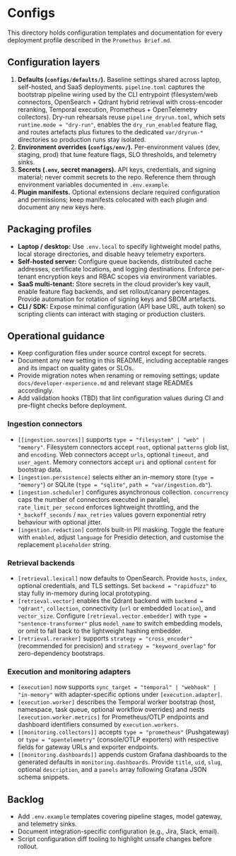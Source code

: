 # Configs

This directory holds configuration templates and documentation for every
deployment profile described in the `Promethus Brief.md`.

## Configuration layers

1. **Defaults (`configs/defaults/`).** Baseline settings shared across laptop,
   self-hosted, and SaaS deployments. `pipeline.toml` captures the bootstrap
   pipeline wiring used by the CLI entrypoint (filesystem/web connectors,
   OpenSearch + Qdrant hybrid retrieval with cross-encoder reranking, Temporal
   execution, Prometheus + OpenTelemetry collectors). Dry-run rehearsals reuse
   `pipeline_dryrun.toml`, which sets `runtime.mode = "dry-run"`, enables the
   `dry_run_enabled` feature flag, and routes artefacts plus fixtures to the
   dedicated `var/dryrun-*` directories so production runs stay isolated.
2. **Environment overrides (`configs/env/`).** Per-environment values (dev,
   staging, prod) that tune feature flags, SLO thresholds, and telemetry sinks.
3. **Secrets (`.env`, secret managers).** API keys, credentials, and signing
   material; never commit secrets to the repo. Reference them through
   environment variables documented in `.env.example`.
4. **Plugin manifests.** Optional extensions declare required configuration and
   permissions; keep manifests colocated with each plugin and document any new
   keys here.

## Packaging profiles

- **Laptop / desktop:** Use `.env.local` to specify lightweight model paths,
  local storage directories, and disable heavy telemetry exporters.
- **Self-hosted server:** Configure queue backends, distributed cache
  addresses, certificate locations, and logging destinations. Enforce
  per-tenant encryption keys and RBAC scopes via environment variables.
- **SaaS multi-tenant:** Store secrets in the cloud provider’s key vault,
  enable feature flag backends, and set rollout/canary percentages.
  Provide automation for rotation of signing keys and SBOM artefacts.
- **CLI / SDK:** Expose minimal configuration (API base URL, auth token)
  so scripting clients can interact with staging or production clusters.

## Operational guidance

- Keep configuration files under source control except for secrets.
- Document any new setting in this README, including acceptable ranges and
  its impact on quality gates or SLOs.
- Provide migration notes when renaming or removing settings; update
  `docs/developer-experience.md` and relevant stage READMEs accordingly.
- Add validation hooks (TBD) that lint configuration values during CI and
  pre-flight checks before deployment.

### Ingestion connectors

- `[[ingestion.sources]]` supports `type = "filesystem" | "web" | "memory"`.
  Filesystem connectors accept `root`, optional `patterns` glob list, and
  `encoding`. Web connectors accept `urls`, optional `timeout`, and `user_agent`.
  Memory connectors accept `uri` and optional `content` for bootstrap data.
- `[ingestion.persistence]` selects either an in-memory store (`type = "memory"`)
  or SQLite (`type = "sqlite"`, `path = "var/ingestion.db"`).
- `[ingestion.scheduler]` configures asynchronous collection. `concurrency`
  caps the number of connectors executed in parallel, `rate_limit_per_second`
  enforces lightweight throttling, and the `*_backoff_seconds` / `max_retries`
  values govern exponential retry behaviour with optional jitter.
- `[ingestion.redaction]` controls built-in PII masking. Toggle the feature with
  `enabled`, adjust `language` for Presidio detection, and customise the
  replacement `placeholder` string.

### Retrieval backends

- `[retrieval.lexical]` now defaults to OpenSearch. Provide `hosts`, `index`,
  optional credentials, and TLS settings. Set `backend = "rapidfuzz"` to stay
  fully in-memory during local prototyping.
- `[retrieval.vector]` enables the Qdrant backend with `backend = "qdrant"`,
  `collection`, connectivity (`url` or embedded `location`), and
  `vector_size`. Configure `[retrieval.vector.embedder]` with
  `type = "sentence-transformer"` plus `model_name` to switch embedding models,
  or omit to fall back to the lightweight hashing embedder.
- `[retrieval.reranker]` supports `strategy = "cross_encoder"` (recommended for
  precision) and `strategy = "keyword_overlap"` for zero-dependency bootstraps.

### Execution and monitoring adapters

- `[execution]` now supports `sync_target = "temporal" | "webhook" | "in-memory"`
  with adapter-specific options under `[execution.adapter]`.
- `[execution.worker]` describes the Temporal worker bootstrap (host, namespace,
  task queue, optional workflow overrides) and nests `[execution.worker.metrics]`
  for Prometheus/OTLP endpoints and dashboard identifiers consumed by
  `execution.workers`.
- `[[monitoring.collectors]]` accepts `type = "prometheus"` (Pushgateway) or
  `type = "opentelemetry"` (console/OTLP exporters) with respective fields for
  gateway URLs and exporter endpoints.
- `[[monitoring.dashboards]]` appends custom Grafana dashboards to the generated
  defaults in `monitoring.dashboards`. Provide `title`, `uid`, `slug`, optional
  `description`, and a `panels` array following Grafana JSON schema snippets.

## Backlog

- Add `.env.example` templates covering pipeline stages, model gateway, and
  telemetry sinks.
- Document integration-specific configuration (e.g., Jira, Slack, email).
- Script configuration diff tooling to highlight unsafe changes before rollout.
